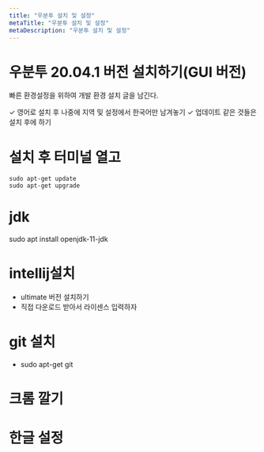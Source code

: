 ```yaml
---
title: "우분투 설치 및 설정"
metaTitle: "우분투 설치 및 설정"
metaDescription: "우분투 설치 및 설정"
---
```



# 우분투 20.04.1 버전 설치하기(GUI 버전)

빠른 환경설정을 위하여 개발 환경 설치 글을 남긴다.

✓ 영어로 설치 후 나중에 지역 및 설정에서 한국어만 남겨놓기
✓ 업데이트 같은 것들은 설치 후에 하기

# 설치 후 터미널 열고
```shell script
sudo apt-get update
sudo apt-get upgrade
```

# jdk
sudo apt install openjdk-11-jdk

# intellij설치
- ultimate 버전 설치하기
- 직접 다운로드 받아서 라이센스 입력하자

# git 설치
- sudo apt-get git

# 크롬 깔기
# 한글 설정

